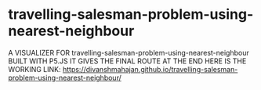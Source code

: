 # travelling-salesman-problem-using-nearest-neighbour
A VISUALIZER FOR travelling-salesman-problem-using-nearest-neighbour BUILT WITH P5.JS   IT GIVES THE FINAL ROUTE AT THE END
HERE IS THE WORKING LINK:
https://divanshmahajan.github.io/travelling-salesman-problem-using-nearest-neighbour/
